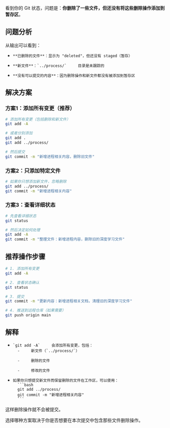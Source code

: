 看到你的 Git 状态，问题是：**你删除了一些文件，但还没有将这些删除操作添加到暂存区**。

## 问题分析

从输出可以看到：
-     **已删除的文件**：显示为 "deleted"，但还没有 staged（暂存）
    
-     **新文件**：`../process/`     目录是未跟踪的
    
-     **没有可以提交的内容**：因为删除操作和新文件都没有被添加到暂存区

## 解决方案

### 方案1：添加所有变更（推荐）

```bash
# 添加所有变更（包括删除和新文件）
git add -A

# 或者分别添加
git add .
git add ../process/

# 然后提交
git commit -m "新增进程相关内容，删除旧文件"
```

### 方案2：只添加特定文件

```bash
# 如果你只想添加新文件，忽略删除
git add ../process/
git commit -m "新增进程相关内容"
```

### 方案3：查看详细状态

```bash
# 先查看详细状态
git status

# 然后决定如何处理
git add -A
git commit -m "整理文件：新增进程内容，删除旧的深度学习文件"
```

## 推荐操作步骤

```bash
# 1. 添加所有变更
git add -A

# 2. 查看状态确认
git status

# 3. 提交
git commit -m "更新内容：新增进程相关文档，清理旧的深度学习文件"

# 4. 推送到远程仓库（如果需要）
git push origin main
```

## 解释
-     `git add -A`     会添加所有变更，包括：
        -     新文件（`../process/`）
            
        -     删除的文件
            
        -     修改的文件
            
    
-     如果你只想提交新文件而保留删除的文件在工作区，可以使用：
        ```bash
        git add ../process/
        git commit -m "新增进程相关内容"
        ```

这样删除操作就不会被提交。

选择哪种方案取决于你是否想要在本次提交中包含那些文件删除操作。